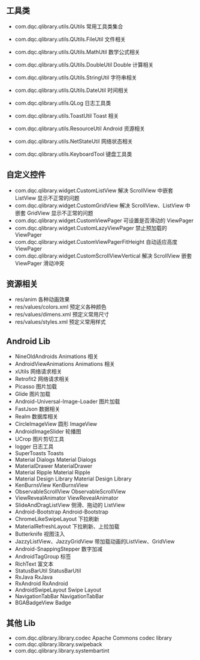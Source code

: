## 工具类
 * com.dqc.qlibrary.utils.QUtils                   常用工具类集合
 * com.dqc.qlibrary.utils.QUtils.FileUtil          文件相关
 * com.dqc.qlibrary.utils.QUtils.MathUtil          数学公式相关
 * com.dqc.qlibrary.utils.QUtils.DoubleUtil        Double 计算相关
 * com.dqc.qlibrary.utils.QUtils.StringUtil        字符串相关
 * com.dqc.qlibrary.utils.QUtils.DateUtil          时间相关

 * com.dqc.qlibrary.utils.QLog                     日志工具类
 * com.dqc.qlibrary.utils.ToastUtil                Toast 相关
 * com.dqc.qlibrary.utils.ResourceUtil             Android 资源相关
 * com.dqc.qlibrary.utils.NetStateUtil             网络状态相关
 * com.dqc.qlibrary.utils.KeyboardTool             键盘工具类

## 自定义控件
 * com.dqc.qlibrary.widget.CustomListView              解决 ScrollView 中嵌套 ListView 显示不正常的问题
 * com.dqc.qlibrary.widget.CustomGridView              解决 ScrollView、ListView 中嵌套 GridView 显示不正常的问题
 * com.dqc.qlibrary.widget.CustomViewPager             可设置是否滑动的 ViewPager
 * com.dqc.qlibrary.widget.CustomLazyViewPager         禁止预加载的 ViewPager
 * com.dqc.qlibrary.widget.CustomViewPagerFitHeight    自动适应高度 ViewPager
 * com.dqc.qlibrary.widget.CustomScrollViewVertical    解决 ScrollView 嵌套 ViewPager 滑动冲突

## 资源相关
 * res/anim                各种动画效果
 * res/values/colors.xml   预定义各种颜色
 * res/values/dimens.xml   预定义常用尺寸
 * res/values/styles.xml   预定义常用样式

## Android Lib
 * NineOldAndroids                      Animations 相关
 * AndroidViewAnimations                Animations 相关
 * xUtils                               网络请求相关
 * Retrofit2                            网络请求相关
 * Picasso                              图片加载
 * Glide                                图片加载
 * Android-Universal-Image-Loader       图片加载
 * FastJson                             数据相关
 * Realm                                数据库相关
 * CircleImageView                      圆形 ImageView
 * AndroidImageSlider                   轮播图
 * UCrop                                图片剪切工具
 * logger                               日志工具
 * SuperToasts                          Toasts
 * Material Dialogs                     Material Dialogs
 * MaterialDrawer                       MaterialDrawer
 * Material Ripple                      Material Ripple
 * Material Design Library              Material Design Library
 * KenBurnsView                         KenBurnsView
 * ObservableScrollView                 ObservableScrollView
 * ViewRevealAnimator                   ViewRevealAnimator
 * SlideAndDragListView                 侧滑、拖动的 ListView
 * Android-Bootstrap                    Android-Bootstrap
 * ChromeLikeSwipeLayout                下拉刷新
 * MaterialRefreshLayout                下拉刷新、上拉加载
 * Butterknife                          视图注入
 * JazzyListView、JazzyGridView         带加载动画的ListView、GridView
 * Android-SnappingStepper              数字加减
 * AndroidTagGroup                      标签
 * RichText                             富文本
 * StatusBarUtil                        StatusBarUtil
 * RxJava                               RxJava
 * RxAndroid                            RxAndroid
 * AndroidSwipeLayout                   Swipe Layout
 * NavigationTabBar                     NavigationTabBar
 * BGABadgeView                         Badge

## 其他 Lib
 * com.dqc.qlibrary.library.codec              Apache Commons codec library
 * com.dqc.qlibrary.library.swipeback
 * com.dqc.qlibrary.library.systembartint


